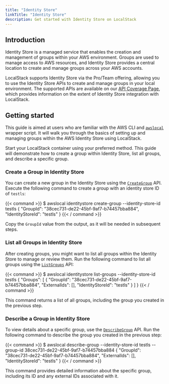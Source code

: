 ```yaml
---
title: "Identity Store"
linkTitle: "Identity Store"
description: Get started with Identity Store on LocalStack
---
```


## Introduction

Identity Store is a managed service that enables the creation and management of groups within your AWS environment. Groups are used to manage access to AWS resources, and Identity Store provides a central location to create and manage groups across your AWS accounts.

LocalStack supports Identity Store via the Pro/Team offering, allowing you to use the Identity Store APIs to create and manage groups in your local environment. The supported APIs are available on our [API Coverage Page](https://docs.localstack.cloud/references/coverage/coverage_identitystore/), which provides information on the extent of Identity Store integration with LocalStack.

## Getting started

This guide is aimed at users who are familiar with the AWS CLI and [`awslocal`](https://github.com/localstack/awscli-local) wrapper script. It will walk you through the basics of setting up and managing groups within the AWS Identity Store using LocalStack.

Start your LocalStack container using your preferred method. This guide will demonstrate how to create a group within Identity Store, list all groups, and describe a specific group.

### Create a Group in Identity Store

You can create a new group in the Identity Store using the [`CreateGroup`](https://docs.aws.amazon.com/identitystore/latest/APIReference/API_CreateGroup.html) API. Execute the following command to create a group with an identity store ID of `testls`:

{{< command >}}
$ awslocal identitystore create-group --identity-store-id testls
<disable-copy>
{
    "GroupId": "38cec731-de22-45bf-9af7-b74457bba884",
    "IdentityStoreId": "testls"
}
</disable-copy>
{{< / command >}}

Copy the `GroupId` value from the output, as it will be needed in subsequent steps.

### List all Groups in Identity Store

After creating groups, you might want to list all groups within the Identity Store to manage or review them. Run the following command to list all groups using the [`ListGroups`](https://docs.aws.amazon.com/identitystore/latest/APIReference/API_ListGroups.html) API:

{{< command >}}
$ awslocal identitystore list-groups --identity-store-id testls
<disable-copy>
{
    "Groups": [
        {
            "GroupId": "38cec731-de22-45bf-9af7-b74457bba884",
            "ExternalIds": [],
            "IdentityStoreId": "testls"
        }
    ]
}
</disable-copy>
{{< / command >}}

This command returns a list of all groups, including the group you created in the previous step.

### Describe a Group in Identity Store

To view details about a specific group, use the [`DescribeGroup`](https://docs.aws.amazon.com/identitystore/latest/APIReference/API_DescribeGroup.html) API. Run the following command to describe the group you created in the previous step:

{{< command >}}
$ awslocal describe-group --identity-store-id testls --group-id 38cec731-de22-45bf-9af7-b74457bba884
<disable-copy>
{
    "GroupId": "38cec731-de22-45bf-9af7-b74457bba884",
    "ExternalIds": [],
    "IdentityStoreId": "testls"
}
</disable-copy>
{{< / command >}}

This command provides detailed information about the specific group, including its ID and any external IDs associated with it.
